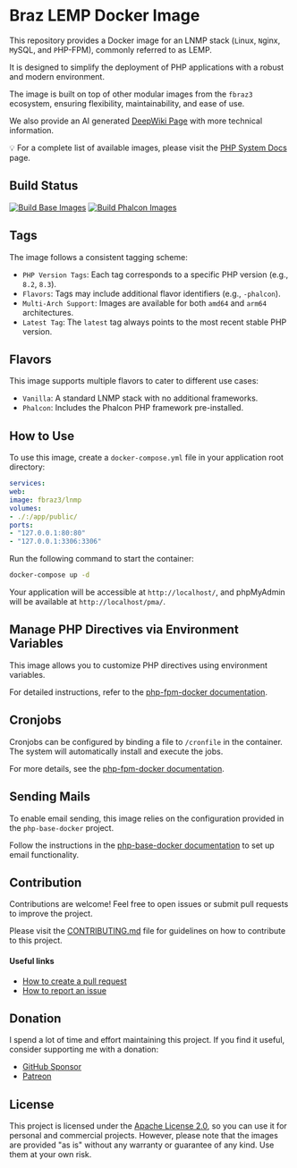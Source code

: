 # Braz LEMP Docker Image

This repository provides a Docker image for an LNMP stack (`L`inux, `N`ginx, `M`ySQL, and `P`HP-FPM), commonly referred to as LEMP.  

It is designed to simplify the deployment of PHP applications with a robust and modern environment. 

The image is built on top of other modular images from the `fbraz3` ecosystem, ensuring flexibility, maintainability, and ease of use.

We also provide an AI generated [DeepWiki Page](https://deepwiki.com/fbraz3/lemp-docker) with more technical information.

💡 For a complete list of available images, please visit the [PHP System Docs](https://github.com/fbraz3/php-system-docs) page.

## Build Status

[![Build Base Images](https://github.com/fbraz3/lemp-docker/actions/workflows/base-images.yml/badge.svg)](https://github.com/fbraz3/lemp-docker/actions/workflows/base-images.yml) [![Build Phalcon Images](https://github.com/fbraz3/lemp-docker/actions/workflows/phalcon-images.yml/badge.svg)](https://github.com/fbraz3/lemp-docker/actions/workflows/phalcon-images.yml)

## Tags

The image follows a consistent tagging scheme:

- `PHP Version Tags`: Each tag corresponds to a specific PHP version (e.g., `8.2`, `8.3`).
- `Flavors`: Tags may include additional flavor identifiers (e.g., `-phalcon`).
- `Multi-Arch Support`: Images are available for both `amd64` and `arm64` architectures.
- `Latest Tag`: The `latest` tag always points to the most recent stable PHP version.

## Flavors

This image supports multiple flavors to cater to different use cases:

- `Vanilla`: A standard LNMP stack with no additional frameworks.
- `Phalcon`: Includes the Phalcon PHP framework pre-installed.

## How to Use

To use this image, create a `docker-compose.yml` file in your application root directory:

```yaml
services:
web:
image: fbraz3/lnmp
volumes:
- ./:/app/public/
ports:
- "127.0.0.1:80:80"
- "127.0.0.1:3306:3306"
```

Run the following command to start the container:

```bash
docker-compose up -d
```

Your application will be accessible at `http://localhost/`, and phpMyAdmin will be available at `http://localhost/pma/`.

## Manage PHP Directives via Environment Variables
This image allows you to customize PHP directives using environment variables. 

For detailed instructions, refer to the [php-fpm-docker documentation](https://github.com/fbraz3/php-fpm-docker#manage-php-directives-via-environment-variables).

## Cronjobs
Cronjobs can be configured by binding a file to `/cronfile` in the container. The system will automatically install and execute the jobs.

For more details, see the [php-fpm-docker documentation](https://github.com/fbraz3/php-fpm-docker#cronjobs).

## Sending Mails
To enable email sending, this image relies on the configuration provided in the `php-base-docker` project.

Follow the instructions in the [php-base-docker documentation](https://github.com/fbraz3/php-base-docker#sending-mails) to set up email functionality.

## Contribution
Contributions are welcome! Feel free to open issues or submit pull requests to improve the project.

Please visit the [CONTRIBUTING.md](CONTRIBUTING.md) file for guidelines on how to contribute to this project.

#### Useful links
- [How to create a pull request](https://docs.github.com/pt/pull-requests/collaborating-with-pull-requests/proposing-changes-to-your-work-with-pull-requests/creating-a-pull-request)
- [How to report an issue](https://docs.github.com/pt/issues/tracking-your-work-with-issues/creating-an-issue)

## Donation
I spend a lot of time and effort maintaining this project. If you find it useful, consider supporting me with a donation:
- [GitHub Sponsor](https://github.com/sponsors/fbraz3)
- [Patreon](https://www.patreon.com/fbraz3)

## License

This project is licensed under the [Apache License 2.0](LICENSE), so you can use it for personal and commercial projects. However, please note that the images are provided "as is" without any warranty or guarantee of any kind. Use them at your own risk.